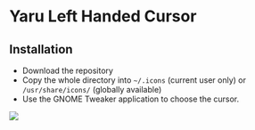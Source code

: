 # Yaru Left Handed Cursor

## Installation
- Download the repository
- Copy the whole directory into `~/.icons` (current user only) or `/usr/share/icons/` (globally available)
- Use the GNOME Tweaker application to choose the cursor.

<img src="https://nimbusweb.me/box/attachment/4784478/snus9zm05yeer7rizf0a/AdkKPfPfiRn5QdDy/screenshot-yandex.com-2020.10.27-01_54_19.png">
